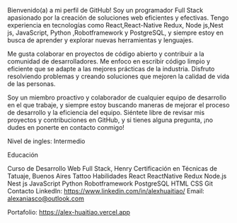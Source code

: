 Bienvenido(a) a mi perfil de GitHub!
Soy un programador Full Stack apasionado por la creación de soluciones web eficientes y efectivas. Tengo experiencia en tecnologías como React,React-Native Redux, Node js,Nest js, JavaScript, Python ,Robotframework y PostgreSQL, y siempre estoy en busca de aprender y explorar nuevas herramientas y lenguajes.

Me gusta colaborar en proyectos de código abierto y contribuir a la comunidad de desarrolladores. Me enfoco en escribir código limpio y eficiente que se adapte a las mejores prácticas de la industria. Disfruto resolviendo problemas y creando soluciones que mejoren la calidad de vida de las personas.

Soy un miembro proactivo y colaborador de cualquier equipo de desarrollo en el que trabaje, y siempre estoy buscando maneras de mejorar el proceso de desarrollo y la eficiencia del equipo. Siéntete libre de revisar mis proyectos y contribuciones en GitHub, y si tienes alguna pregunta, ¡no dudes en ponerte en contacto conmigo!

Nivel de ingles: Intermedio

Educación

Curso de Desarrollo Web Full Stack, Henry
Certificación en Técnicas de Tatuaje, Buenos Aires Tattoo
Habilidades
React
ReactNative
Redux
Node.js
Nest js
JavaScript
Python
Robotframework
PostgreSQL
HTML
CSS
Git
Contacto
LinkedIn: https://www.linkedin.com/in/alexhuaitiao/
Email: alexaniasco@outlook.com

Portafolio: https://alex-huaitiao.vercel.app
